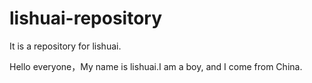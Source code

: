 # lishuai-repository
It is a repository for lishuai.


Hello everyone，My name is lishuai.I am a boy, and I come from China.
